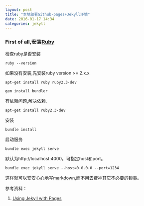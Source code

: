 ```yaml
---
layout: post
title: "本地部署Github-pages+Jekyll环境"
date: 2016-01-17 14:34
categories: jekyll
---
```

### First of all,安装[Ruby](https://www.ruby-lang.org/en/)
检查ruby是否安装
```
ruby --version
```
如果没有安装,先安装ruby version >= 2.x.x
```
apt-get install ruby ruby2.3-dev
```
```
gem install bundler
```
有依赖问题,解决依赖.
```
apt-get install ruby2.3-dev
```
安装
```
bundle install
```
启动服务
```
bundle exec jekyll serve
```
默认为http://localhost:4000。可指定host和port。
```
bundle exec jekyll serve --host=0.0.0.0 --port=1234
```

这样就可以安安心心地写markdown,而不用去费神其它不必要的锁事。

参考资料：
1.  [Using Jekyll with Pages](https://help.github.com/articles/setting-up-your-github-pages-site-locally-with-jekyll/)
